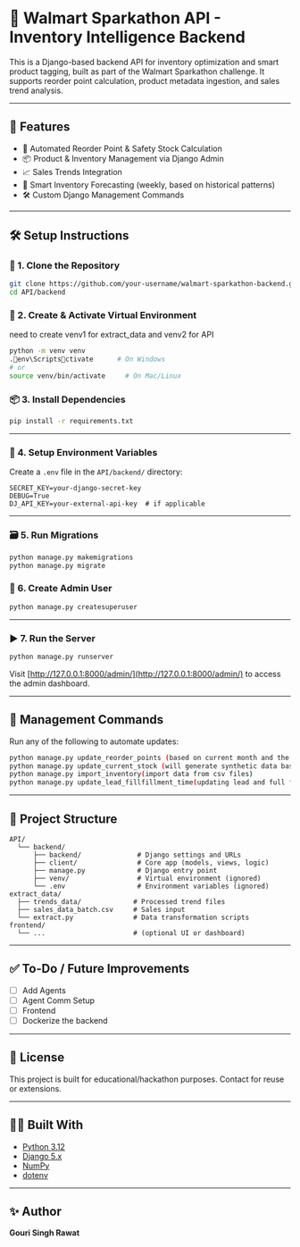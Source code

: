 # 🛒 Walmart Sparkathon API - Inventory Intelligence Backend

This is a Django-based backend API for inventory optimization and smart product tagging, built as part of the Walmart Sparkathon challenge. It supports reorder point calculation, product metadata ingestion, and sales trend analysis.

---

## 🚀 Features

- 🔄 Automated Reorder Point & Safety Stock Calculation
- 📦 Product & Inventory Management via Django Admin
- 📈 Sales Trends Integration
- 🧠 Smart Inventory Forecasting (weekly, based on historical patterns)
- 🛠️ Custom Django Management Commands

---

## 🛠️ Setup Instructions

### 📁 1. Clone the Repository

```bash
git clone https://github.com/your-username/walmart-sparkathon-backend.git
cd API/backend
```

### 🧪 2. Create & Activate Virtual Environment

need to create venv1 for extract_data
and venv2 for API

```bash
python -m venv venv
.env\Scriptsctivate      # On Windows
# or
source venv/bin/activate     # On Mac/Linux
```

### 📦 3. Install Dependencies

```bash
pip install -r requirements.txt
```

---

### 🔐 4. Setup Environment Variables

Create a `.env` file in the `API/backend/` directory:

```env
SECRET_KEY=your-django-secret-key
DEBUG=True
DJ_API_KEY=your-external-api-key  # if applicable
```

---

### 🗃️ 5. Run Migrations

```bash
python manage.py makemigrations
python manage.py migrate
```

### 👤 6. Create Admin User

```bash
python manage.py createsuperuser
```

---

### ▶️ 7. Run the Server

```bash
python manage.py runserver
```

Visit [http://127.0.0.1:8000/admin/](http://127.0.0.1:8000/admin/) to access the admin dashboard.

---

## 🔧 Management Commands

Run any of the following to automate updates:

```bash
python manage.py update_reorder_points (based on current month and the previous years month data needs to be updated)
python manage.py update_current_stock (will generate synthetic data based on the given inputs)
python manage.py import_inventory(import data from csv files)
python manage.py update_lead_fillfillment_time(updating lead and full filment time based on the shelf life and temprature requirements)
```

---

## 📁 Project Structure

```
API/
  └── backend/
      ├── backend/              # Django settings and URLs
      ├── client/               # Core app (models, views, logic)
      ├── manage.py             # Django entry point
      ├── venv/                 # Virtual environment (ignored)
      └── .env                  # Environment variables (ignored)
extract_data/
  ├── trends_data/             # Processed trend files
  ├── sales_data_batch.csv     # Sales input
  └── extract.py               # Data transformation scripts
frontend/
  └── ...                      # (optional UI or dashboard)
```

---

## ✅ To-Do / Future Improvements

- [ ] Add Agents
- [ ] Agent Comm Setup
- [ ] Frontend
- [ ] Dockerize the backend

---

## 📄 License

This project is built for educational/hackathon purposes. Contact for reuse or extensions.

---

## 👩‍💻 Built With

- [Python 3.12](https://www.python.org/)
- [Django 5.x](https://www.djangoproject.com/)
- [NumPy](https://numpy.org/)
- [dotenv](https://pypi.org/project/python-dotenv/)

---

## ✨ Author

**Gouri Singh Rawat**
